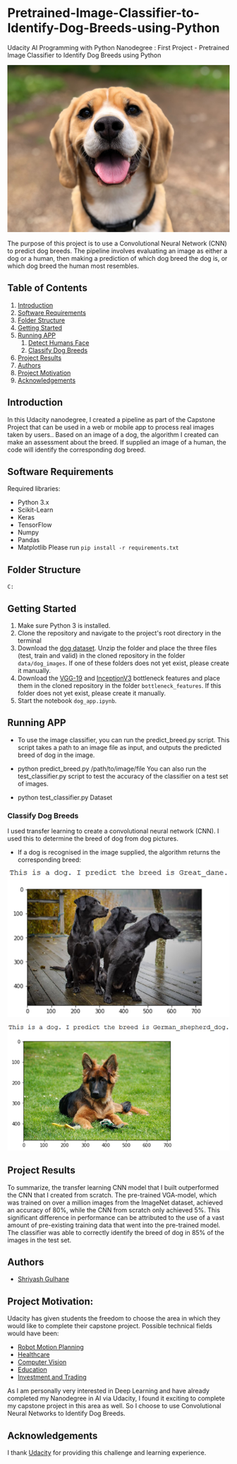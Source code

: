# Pretrained-Image-Classifier-to-Identify-Dog-Breeds-using-Python
Udacity AI Programming with Python Nanodegree : First Project - Pretrained Image Classifier to Identify Dog Breeds using Python


![dog_breed_main_pic](images/dog_breed_main_pic.jpg)

The purpose of this project is to use a Convolutional Neural Network (CNN) to predict dog breeds. The pipeline involves evaluating an image as either a dog or a human, then making a prediction of which dog breed the dog is, or which dog breed the human most resembles. 


## Table of Contents
1. [Introduction](#introduction)
2. [Software Requirements](#software_requirements)
3. [Folder Structure](#folder_structure)
4. [Getting Started](#getting_started)
5. [Running APP](#running_app)
    1. [Detect Humans Face](#detect_humans_face)
    2. [Classify Dog Breeds](#classify_dog_breeds)
6. [Project Results](#project_results)    
7. [Authors](#authors)
8. [Project Motivation](#motivation)
9. [Acknowledgements](#acknowledgement)




<a name="introduction"></a>

## Introduction

In this Udacity nanodegree, I created a pipeline as part of the Capstone Project that can be used in a web or mobile app to process real images taken by users.. Based on an image of a dog, the algorithm I created can make an assessment about the breed. If supplied an image of a human, the code will identify the corresponding dog breed.

<a name="software_requirements"></a>

## Software Requirements

Required libraries:

+ Python 3.x
+ Scikit-Learn
+ Keras
+ TensorFlow
+ Numpy
+ Pandas
+ Matplotlib
Please run ```pip install -r requirements.txt```



<a name="folder_structure"></a>

## Folder Structure

```
C:

```


<a name="getting_started"></a>

## Getting Started

1. Make sure Python 3 is installed.
2. Clone the repository and navigate to the project's root directory in the terminal
3. Download the [dog dataset](https://s3-us-west-1.amazonaws.com/udacity-aind/dog-project/dogImages.zip). Unzip the folder and place the three files (test, train and valid) in the cloned repository in the folder ```data/dog_images```. If one of these folders does not yet exist, please create it manually. 
4. Download the [VGG-19](https://s3-us-west-1.amazonaws.com/udacity-aind/dog-project/DogVGG19Data.npz) and [InceptionV3](https://s3-us-west-1.amazonaws.com/udacity-aind/dog-project/DogInceptionV3Data.npz) bottleneck features and place them in the cloned repository in the folder ```bottleneck_features```. If this folder does not yet exist, please create it manually. 
5. Start the notebook ```dog_app.ipynb```.



<a name="running_app"></a>

## Running APP

+ To use the image classifier, you can run the predict_breed.py script. This script takes a path to an image file as input, and outputs the predicted breed of dog in the image.

+ python predict_breed.py /path/to/image/file You can also run the test_classifier.py script to test the accuracy of the classifier on a test set of images.

+ python test_classifier.py Dataset


<a name="classify_dog_breeds"></a>

### Classify Dog Breeds

I used transfer learning to create a convolutional neural network (CNN). I used this to determine the breed of dog from dog pictures. 

+ If a dog is recognised in the image supplied, the algorithm returns the corresponding breed:

![pic_readme2](images/pic_readme2.png)

![pic_readme3](images/pic_readme3.png)



<a name="project_results"></a>

## Project Results

To summarize, the transfer learning CNN model that I built outperformed the CNN that I created from scratch. The pre-trained VGA-model, which was trained on over a million images from the ImageNet dataset, achieved an accuracy of 80%, while the CNN from scratch only achieved 5%. This significant difference in performance can be attributed to the use of a vast amount of pre-existing training data that went into the pre-trained model. The classifier was able to correctly identify the breed of dog in 85% of the images in the test set.

<a name="authors"></a>

## Authors

+ [Shriyash Gulhane](https://github.com/shrigulhane100)

<a name="motivation"></a>

## Project Motivation: 

Udacity has given students the freedom to choose the area in which they would like to complete their capstone project. Possible technical fields would have been:

+ [Robot Motion Planning](https://docs.google.com/document/d/1ZFCH6jS3A5At7_v5IUM5OpAXJYiutFuSIjTzV_E-vdE/pub)
+ [Healthcare](https://docs.google.com/document/d/1WzurKKa9AX2DnOH7KiB38mvozdOSemfkGpex8hdTy8c/pub)
+ [Computer Vision](https://docs.google.com/document/d/1y-XfjkPFgUQxFIQ9bBncUSjs4HOf5E-45FrLYNBsZb4/pub)
+ [Education](https://docs.google.com/document/d/1vjerjRQnWs1kLbZagDYT6rNqiwAG23Yj45oUY88IAxI/pub)
+ [Investment and Trading](https://docs.google.com/document/d/1ycGeb1QYKATG6jvz74SAMqxrlek9Ed4RYrzWNhWS-0Q/pub)

As I am personally very interested in Deep Learning and have already completed my Nanodegree in AI via Udacity, I found it exciting to complete my capstone project in this area as well. 
So I choose to use Convolutional Neural Networks to Identify Dog Breeds.

<a name="acknowledgement"></a>

## Acknowledgements

I thank [Udacity](https://www.udacity.com/) for providing this challenge and learning experience. 
